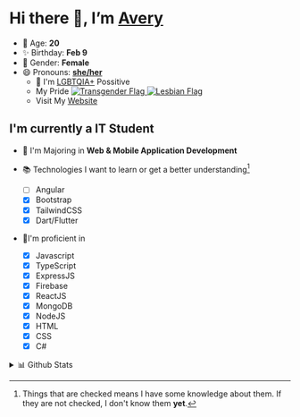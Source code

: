 # Hi there 👋, I’m [Avery][website]

- 🌸 Age: **20**
- ✨ Birthday: **Feb 9**
- 🎨 Gender: **Female**
- 😄 Pronouns: **[she/her][pronounspage]**
  - 🌈 I'm [LGBTQIA+][lgbt-foundation] Possitive
  - <div class="Flags">
      <span>My Pride</span>
      <a href="https://en.pronouns.page/dictionary/terminology#transgender">
        <img src="https://pronouns.page/flags/Transgender.png" alt="Transgender Flag" height="15px"/>
      </a>
      <a href="https://en.pronouns.page/dictionary/terminology#lesbian">
      <img src="https://pronouns.page/flags/Lesbian.png" alt="Lesbian Flag" height="15px"/>
      </a>
    </div>
  - Visit My [Website][website]

## I'm currently a IT Student

- 📌 I'm Majoring in **Web & Mobile Application Development**
- 📚 Technologies I want to learn or get a better understanding[^1]

  - [ ] Angular
  - [x] Bootstrap
  - [x] TailwindCSS
  - [x] Dart/Flutter

- 🎉I'm proficient in

  - [x] Javascript
  - [x] TypeScript
  - [x] ExpressJS
  - [x] Firebase
  - [x] ReactJS
  - [x] MongoDB
  - [x] NodeJS
  - [x] HTML
  - [x] CSS
  - [x] C#

<details>
  <summary>
    📊 Github Stats
  </summary>

<!--START_SECTION:waka-->
![Code Time](http://img.shields.io/badge/Code%20Time-596%20hrs%2043%20mins-blue)

![Profile Views](http://img.shields.io/badge/Profile%20Views-0-blue)

**🐱 My GitHub Data** 

> 📦 130.2 kB Used in GitHub's Storage 
 > 
> 🏆 33 Contributions in the Year 2023
 > 
> 💼 Opted to Hire
 > 
> 📜 23 Public Repositories 
 > 
> 🔑 28 Private Repositories 
 > 
**I'm a Night 🦉** 

```text
🌞 Morning                126 commits         ███░░░░░░░░░░░░░░░░░░░░░░   11.85 % 
🌆 Daytime                379 commits         █████████░░░░░░░░░░░░░░░░   35.65 % 
🌃 Evening                414 commits         ██████████░░░░░░░░░░░░░░░   38.95 % 
🌙 Night                  144 commits         ███░░░░░░░░░░░░░░░░░░░░░░   13.55 % 
```
📅 **I'm Most Productive on Monday** 

```text
Monday                   244 commits         ██████░░░░░░░░░░░░░░░░░░░   22.95 % 
Tuesday                  176 commits         ████░░░░░░░░░░░░░░░░░░░░░   16.56 % 
Wednesday                162 commits         ████░░░░░░░░░░░░░░░░░░░░░   15.24 % 
Thursday                 167 commits         ████░░░░░░░░░░░░░░░░░░░░░   15.71 % 
Friday                   137 commits         ███░░░░░░░░░░░░░░░░░░░░░░   12.89 % 
Saturday                 98 commits          ██░░░░░░░░░░░░░░░░░░░░░░░   09.22 % 
Sunday                   79 commits          ██░░░░░░░░░░░░░░░░░░░░░░░   07.43 % 
```


📊 **This Week I Spent My Time On** 

```text
🕑︎ Time Zone: America/Halifax

💬 Programming Languages: 
Java                     2 hrs 19 mins       ████████████████░░░░░░░░░   62.75 % 
HTML                     42 mins             █████░░░░░░░░░░░░░░░░░░░░   19.14 % 
JSON                     16 mins             ██░░░░░░░░░░░░░░░░░░░░░░░   07.52 % 
Properties               11 mins             █░░░░░░░░░░░░░░░░░░░░░░░░   05.01 % 
Markdown                 6 mins              █░░░░░░░░░░░░░░░░░░░░░░░░   02.93 % 

🔥 Editors: 
IntelliJ                 3 hrs 40 mins       █████████████████████████   99.22 % 
Android Studio           1 min               ░░░░░░░░░░░░░░░░░░░░░░░░░   00.78 % 

🐱‍💻 Projects: 
SpringBoot_h2_demo1      1 hr 51 mins        █████████████░░░░░░░░░░░░   50.31 % 
fabric-example-mod       1 hr 12 mins        ████████░░░░░░░░░░░░░░░░░   32.46 % 
two-sums                 18 mins             ██░░░░░░░░░░░░░░░░░░░░░░░   08.16 % 
add-two-numbers          11 mins             █░░░░░░░░░░░░░░░░░░░░░░░░   05.34 % 
MVC_JPA                  6 mins              █░░░░░░░░░░░░░░░░░░░░░░░░   02.87 % 

💻 Operating System: 
Windows                  3 hrs 42 mins       █████████████████████████   100.00 % 
```

**I Mostly Code in JavaScript** 

```text
JavaScript               24 repos            ████████░░░░░░░░░░░░░░░░░   32.00 % 
Java                     10 repos            ███░░░░░░░░░░░░░░░░░░░░░░   13.33 % 
Kotlin                   7 repos             ██░░░░░░░░░░░░░░░░░░░░░░░   09.33 % 
HTML                     5 repos             ██░░░░░░░░░░░░░░░░░░░░░░░   06.67 % 
Python                   1 repo              ░░░░░░░░░░░░░░░░░░░░░░░░░   01.33 % 
```



**Timeline**

![Lines of Code chart](https://raw.githubusercontent.com/Avery-Rose/Avery-Rose/main/assets/bar_graph.png)


 Last Updated on 13/03/2023 18:38:15 UTC
<!--END_SECTION:waka-->

</details>

[^1]:
    Things that are checked means I have some knowledge about them.
    If they are not checked, I don't know them **yet**.

[//]: <> (Links)

[wakatime-profile]: https://wakatime.com/@Averyyyyyyyy
[pronouns-definitions]: https://en.pronouns.page/she/her
[pronounspage]: https://pronouns.page/@cattgirlava
[lgbt-foundation]: https://lgbt.foundation/
[website]: https://avarose.dev/
[alexandres-badge-repo]: https://github.com/alexandresanlim/Badges4-README.md-Profile

